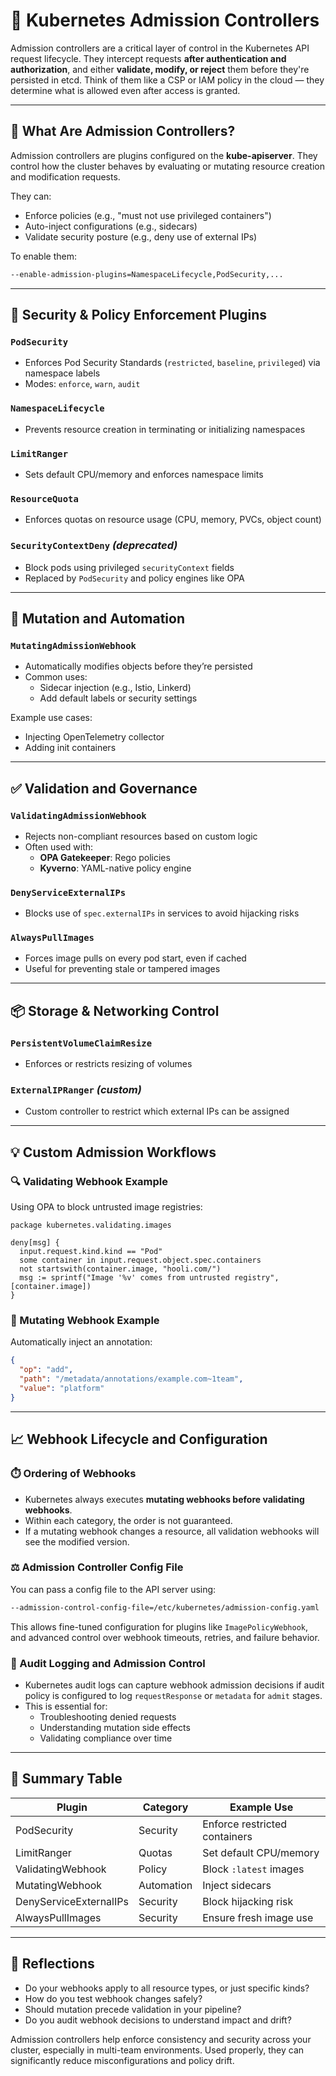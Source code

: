 # 📙 Kubernetes Admission Controllers

Admission controllers are a critical layer of control in the Kubernetes API request lifecycle. They intercept requests **after authentication and authorization**, and either **validate, modify, or reject** them before they're persisted in etcd. Think of them like a CSP or IAM policy in the cloud — they determine what is allowed even after access is granted.

---

## 🚪 What Are Admission Controllers?

Admission controllers are plugins configured on the **kube-apiserver**. They control how the cluster behaves by evaluating or mutating resource creation and modification requests.

They can:

- Enforce policies (e.g., "must not use privileged containers")
- Auto-inject configurations (e.g., sidecars)
- Validate security posture (e.g., deny use of external IPs)

To enable them:

```bash
--enable-admission-plugins=NamespaceLifecycle,PodSecurity,...
```

---

## 🔐 Security & Policy Enforcement Plugins

### `PodSecurity`

- Enforces Pod Security Standards (`restricted`, `baseline`, `privileged`) via namespace labels
- Modes: `enforce`, `warn`, `audit`

### `NamespaceLifecycle`

- Prevents resource creation in terminating or initializing namespaces

### `LimitRanger`

- Sets default CPU/memory and enforces namespace limits

### `ResourceQuota`

- Enforces quotas on resource usage (CPU, memory, PVCs, object count)

### `SecurityContextDeny` *(deprecated)*

- Block pods using privileged `securityContext` fields
- Replaced by `PodSecurity` and policy engines like OPA

---

## 🔁 Mutation and Automation

### `MutatingAdmissionWebhook`

- Automatically modifies objects before they’re persisted
- Common uses:
  - Sidecar injection (e.g., Istio, Linkerd)
  - Add default labels or security settings

Example use cases:

- Injecting OpenTelemetry collector
- Adding init containers

---

## ✅ Validation and Governance

### `ValidatingAdmissionWebhook`

- Rejects non-compliant resources based on custom logic
- Often used with:
  - **OPA Gatekeeper**: Rego policies
  - **Kyverno**: YAML-native policy engine

### `DenyServiceExternalIPs`

- Blocks use of `spec.externalIPs` in services to avoid hijacking risks

### `AlwaysPullImages`

- Forces image pulls on every pod start, even if cached
- Useful for preventing stale or tampered images

---

## 📦 Storage & Networking Control

### `PersistentVolumeClaimResize`

- Enforces or restricts resizing of volumes

### `ExternalIPRanger` *(custom)*

- Custom controller to restrict which external IPs can be assigned

---

## 💡 Custom Admission Workflows

### 🔍 Validating Webhook Example

Using OPA to block untrusted image registries:

```rego
package kubernetes.validating.images

deny[msg] {
  input.request.kind.kind == "Pod"
  some container in input.request.object.spec.containers
  not startswith(container.image, "hooli.com/")
  msg := sprintf("Image '%v' comes from untrusted registry", [container.image])
}
```

### 🔧 Mutating Webhook Example

Automatically inject an annotation:

```json
{
  "op": "add",
  "path": "/metadata/annotations/example.com~1team",
  "value": "platform"
}
```

---

## 📈 Webhook Lifecycle and Configuration

### ⏱️ Ordering of Webhooks

- Kubernetes always executes **mutating webhooks before validating webhooks**.
- Within each category, the order is not guaranteed.
- If a mutating webhook changes a resource, all validation webhooks will see the modified version.

### ⚖️ Admission Controller Config File

You can pass a config file to the API server using:

```bash
--admission-control-config-file=/etc/kubernetes/admission-config.yaml
```

This allows fine-tuned configuration for plugins like `ImagePolicyWebhook`, and advanced control over webhook timeouts, retries, and failure behavior.

### 📃 Audit Logging and Admission Control

- Kubernetes audit logs can capture webhook admission decisions if audit policy is configured to log `requestResponse` or `metadata` for `admit` stages.
- This is essential for:
  - Troubleshooting denied requests
  - Understanding mutation side effects
  - Validating compliance over time

---

## 📌 Summary Table

| Plugin                 | Category   | Example Use                   |
| ---------------------- | ---------- | ----------------------------- |
| PodSecurity            | Security   | Enforce restricted containers |
| LimitRanger            | Quotas     | Set default CPU/memory        |
| ValidatingWebhook      | Policy     | Block `:latest` images        |
| MutatingWebhook        | Automation | Inject sidecars               |
| DenyServiceExternalIPs | Security   | Block hijacking risk          |
| AlwaysPullImages       | Security   | Ensure fresh image use        |

---

## 🧠 Reflections

- Do your webhooks apply to all resource types, or just specific kinds?
- How do you test webhook changes safely?
- Should mutation precede validation in your pipeline?
- Do you audit webhook decisions to understand impact and drift?

Admission controllers help enforce consistency and security across your cluster, especially in multi-team environments. Used properly, they can significantly reduce misconfigurations and policy drift.

